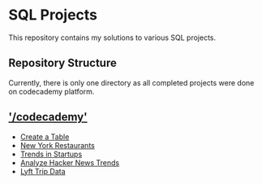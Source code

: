 # SQL Projects

This repository contains my solutions to various SQL projects.

## Repository Structure

Currently, there is only one directory as all completed projects were done on codecademy platform.

## ['/codecademy'](https://github.com/ErikaDva/SQL-projects/tree/main/codecademy)

- [Create a Table](https://github.com/ErikaDva/SQL-projects/blob/main/codecademy/Project1_Create-a-Table.sql)
- [New York Restaurants](https://github.com/ErikaDva/SQL-projects/blob/main/codecademy/Project2_New-York-Restaurants.sql)
- [Trends in Startups](https://github.com/ErikaDva/SQL-projects/blob/main/codecademy/Project3_Trends-in-Startups.sql)
- [Analyze Hacker News Trends](https://github.com/ErikaDva/SQL-projects/blob/main/codecademy/Project4_Analyze-Hacker-News-Trends.sql)
- [Lyft Trip Data](https://github.com/ErikaDva/SQL-projects/blob/main/codecademy/Project5_Lyft-Trip-Data.sql)
